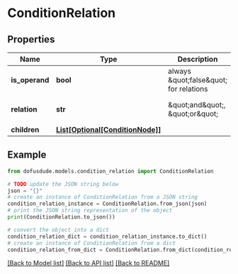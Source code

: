 # ConditionRelation



## Properties

Name | Type | Description | Notes
------------ | ------------- | ------------- | -------------
**is_operand** | **bool** | always \&quot;false\&quot; for relations | [optional] [default to False]
**relation** | **str** | \&quot;and\&quot;, \&quot;or\&quot; | [optional] [default to 'and']
**children** | [**List[Optional[ConditionNode]]**](ConditionNode.md) |  | [optional] 

## Example

```python
from dofusdude.models.condition_relation import ConditionRelation

# TODO update the JSON string below
json = "{}"
# create an instance of ConditionRelation from a JSON string
condition_relation_instance = ConditionRelation.from_json(json)
# print the JSON string representation of the object
print(ConditionRelation.to_json())

# convert the object into a dict
condition_relation_dict = condition_relation_instance.to_dict()
# create an instance of ConditionRelation from a dict
condition_relation_from_dict = ConditionRelation.from_dict(condition_relation_dict)
```
[[Back to Model list]](../README.md#documentation-for-models) [[Back to API list]](../README.md#documentation-for-api-endpoints) [[Back to README]](../README.md)


